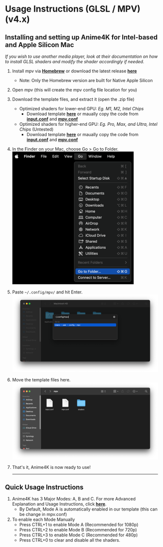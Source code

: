 # Usage Instructions (GLSL / MPV) (v4.x)

## Installing and setting up Anime4K for Intel-based and Apple Silicon Mac
*If you wish to use another media player, look at their documentation on how to install GLSL shaders and modify the shader accordingly if needed.*

  1. Install mpv via [**Homebrew**](https://formulae.brew.sh/formula/mpv) or download the latest release [**here**](https://laboratory.stolendata.net/~djinn/mpv_osx/mpv-latest.tar.gz)
     - Note: Only the Homebrew version are built for Native Apple Silicon
  2. Open mpv (this will create the mpv config file location for you)

  3. Download the template files, and extract it (open the .zip file)
     - Optimized shaders for lower-end GPU: *Eg. M1, M2, Intel Chips*
       - Download template [**here**](Template/GLSL_Mac_Linux_Low-end.zip?raw=true) or maually copy the code from [**input.conf**](Template/GLSL_Mac_Linux_Low-end/input.conf) and [**mpv.conf**](Template/GLSL_Mac_Linux_Low-end/mpv.conf)
     - Optimized shaders for higher-end GPU: *Eg. Pro, Max, and Ultra, Intel Chips* (Untested)
       - Download template [**here**](Template/GLSL_Mac_Linux_High-end.zip?raw=true) or maually copy the code from [**input.conf**](Template/GLSL_Mac_Linux_High-end/input.conf) and [**mpv.conf**](Template/GLSL_Mac_Linux_High-end/mpv.conf)

  4. In the Finder on your Mac, choose Go > Go to Folder.<br>
     <img width="400" src="Screenshots/Mac/Finder.png">
     
  5. Paste `~/.config/mpv/` and hit Enter.<br>
     <img width="800" src="Screenshots/Mac/Go to Folder.png">
     
  6. Move the template files here.
     <img width="800" src="Screenshots/Mac/Config.png">
     
  7. That's it, Anime4K is now ready to use!
     ____
## Quick Usage Instructions

  1. Anime4K has 3 Major Modes: A, B and C. For more Advanced Explanation and Usage Instructions, click [**here**](md/GLSL_Instructions_Advanced.md#advanced-usage-instructions-glsl--mpv-v4x).<br>
     - By Default, Mode A is automatically enabled in our template (this can be change in mpv.conf)
  2. To enable each Mode Manually
     - Press CTRL+1 to enable Mode A (Recommended for 1080p)
     - Press CTRL+2 to enable Mode B (Recommended for 720p)
     - Press CTRL+3 to enable Mode C (Recommended for 480p)
     - Press CTRL+0 to clear and disable all the shaders.
